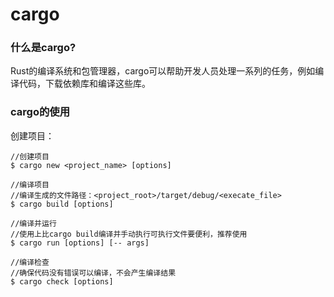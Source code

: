 # cargo

### 什么是cargo?

​	Rust的编译系统和包管理器，cargo可以帮助开发人员处理一系列的任务，例如编译代码，下载依赖库和编译这些库。

### cargo的使用

创建项目：

```shell
//创建项目
$ cargo new <project_name> [options]

//编译项目
//编译生成的文件路径：<project_root>/target/debug/<execate_file>
$ cargo build [options]

//编译并运行
//使用上比cargo build编译并手动执行可执行文件要便利，推荐使用
$ cargo run [options] [-- args]

//编译检查
//确保代码没有错误可以编译，不会产生编译结果
$ cargo check [options]
```
